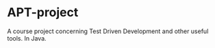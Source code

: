 # APT-project
A course project concerning Test Driven Development and other useful tools. In Java. 
